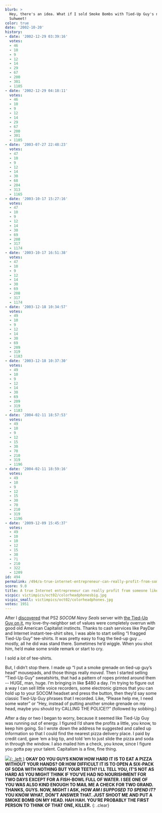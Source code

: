```yaml
---
blurb: >
  Hey, there's an idea. What if I sold Smoke Bombs with Tied-Up Guy's name on them?
  Suhweet!
color: true
date: '2002-10-20'
history:
- date: '2002-12-29 03:39:16'
  votes:
  - 46
  - 10
  - 9
  - 12
  - 14
  - 29
  - 67
  - 200
  - 301
  - 1105
- date: '2002-12-29 04:18:11'
  votes:
  - 46
  - 10
  - 9
  - 12
  - 14
  - 29
  - 67
  - 200
  - 301
  - 1105
- date: '2003-07-27 22:48:23'
  votes:
  - 47
  - 10
  - 9
  - 12
  - 14
  - 30
  - 68
  - 204
  - 313
  - 1165
- date: '2003-10-17 15:27:16'
  votes:
  - 47
  - 10
  - 9
  - 12
  - 14
  - 30
  - 69
  - 208
  - 317
  - 1174
- date: '2003-10-17 16:51:38'
  votes:
  - 47
  - 10
  - 9
  - 12
  - 14
  - 30
  - 69
  - 208
  - 317
  - 1174
- date: '2003-12-18 10:34:57'
  votes:
  - 49
  - 10
  - 9
  - 12
  - 14
  - 30
  - 69
  - 209
  - 319
  - 1183
- date: '2003-12-18 10:37:30'
  votes:
  - 49
  - 10
  - 9
  - 12
  - 14
  - 30
  - 69
  - 209
  - 319
  - 1183
- date: '2004-02-11 18:57:53'
  votes:
  - 49
  - 10
  - 9
  - 12
  - 15
  - 30
  - 70
  - 210
  - 319
  - 1196
- date: '2004-02-11 18:59:16'
  votes:
  - 49
  - 10
  - 9
  - 12
  - 15
  - 30
  - 70
  - 210
  - 319
  - 1196
- date: '2009-12-09 15:45:37'
  votes:
  - 49
  - 10
  - 10
  - 12
  - 15
  - 30
  - 71
  - 210
  - 322
  - 1209
id: 494
permalink: /494/a-true-internet-entrepreneur-can-really-profit-from-someone-like-tiedup-guy/
score: 9.0
title: A true Internet entrepreneur can really profit from someone like ‘Tied-Up Guy.’
vicpic: victimpics/oct02/colorheadphonesbig.jpg
vicpic_small: victimpics/oct02/colorheadphones.jpg
votes: 1951
---
```


After I [discovered](%ARTICLE[487]%) that PS2 *SOCOM Navy Seals*
server with [the Tied-Up Guy on it](%ARTICLE[486]%), my
love-thy-neighbor set of values were completely overrun with good old
American Capitalist instincts. Thanks to cash services like PayDar and
Internet instant-tee-shirt sites, I was able to start selling “I fragged
Tied-Up Guy” tee-shirts. It was pretty easy to frag the tied-up guy ...
mostly, all he did was stand there. Sometimes he’d wiggle. When you shot
him, he’d make some snide remark or start to cry.

I sold a *lot* of tee-shirts.

But, I didn’t stop there. I made up “I put a smoke grenade on tied-up
guy’s head” mousepads, and those things really *moved*. Then I started
selling “Tied-Up Guy” sweatshirts, that had a pattern of ropes printed
around them -- HUGE, man, huge. I’m bringing in like $480 a day. I’m
trying to figure out a way I can sell little voice recorders, some
electronic gizmos that you can hold up to your SOCOM headset and press
the button, then they’d say some classic Tied-Up Guy phrases that I
recorded. Like, “Please help me, I need some water” or “Hey, instead of
putting another smoke grenade on my head, maybe you should try CALLING
THE POLICE!?” (followed by sobbing.)

After a day or two I began to worry, because it seemed like Tied-Up Guy
was running out of energy. I figured I’d share the profits a little, you
know, to keep him going. So I wrote down the address he suggested and
called up Information so that I could find the nearest pizza delivery
place. I paid by credit card, gave ‘em a big tip, and told ‘em to just
slide the pizza and soda in through the window. I also mailed him a
check, you know, since I figure you gotta pay your talent. Capitalism is
a fine, fine thing.

[![](img/victimpics/oct02/colortiedup.jpg){: .left }](%ARTICLE[486]%) **OKAY
DO YOU GUYS KNOW HOW HARD IT IS TO EAT A PIZZA WITHOUT YOUR HANDS? OR
HOW DIFFICULT IT IS TO OPEN A SIX-PACK OF SODA WITH NOTHING BUT YOUR
TEETH? I’LL TELL YOU, IT’S NOT AS HARD AS YOU MIGHT THINK IF YOU’VE HAD
NO NOURISHMENT FOR TWO DAYS EXCEPT FOR A FISH-BOWL FULL OF WATER. I SEE
ONE OF YOU WAS ALSO KIND ENOUGH TO MAIL ME A CHECK FOR TWO GRAND.
THANKS, GUYS. NOW, MIGHT I ASK, *HOW AM I SUPPOSED TO SPEND IT?* YOU
KNOW WHAT, DON’T ANSWER THAT. JUST SHOOT ME AND PUT A SMOKE BOMB ON MY
HEAD. HAH HAH. YOU’RE PROBABLY THE FIRST PERSON TO THINK OF THAT ONE,
KILLER.**
{: .clear}
